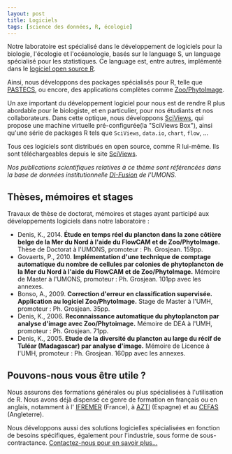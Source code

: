 ```yaml
---
layout: post
title: Logiciels
tags: [science des données, R, écologie]
---
```


Notre laboratoire est spécialisé dans le développement de logiciels pour la biologie, l'écologie et l'océanologie, basés sur le language S, un language spécialisé pour les statistiques. Ce language est, entre autres, implémenté dans le [logiciel open source R](https://www.r-project.org).

Ainsi, nous développons des packages spécialisés pour R, telle que [PASTECS](https://CRAN.R-project.org/package=pastecs), ou encore, des applications complètes comme [Zoo/PhytoImage](http://www.sciviews.org/zooimage/).

Un axe important du développement logiciel pour nous est de rendre R plus abordable pour le biologiste, et en particulier, pour nos étudiants et nos collaborateurs. Dans cette optique, nous développons [SciViews](http://www.sciviews.org/), qui propose une machine virtuelle pré-configurée(la "SciViews Box"), ainsi qu'une série de packages R tels que `SciViews`, `data.io`, `chart`, `flow`, ...

Tous ces logiciels sont distribués en open source, comme R lui-même. Ils sont téléchargeables depuis le site [SciViews](http://www.sciviews.org/).

*Nos publications scientifiques relatives à ce thème sont référencées dans la base de données institutionnelle [DI-Fusion](https://sharepoint1.umons.ac.be/FR/UNIVERSITE/FACULTES/FS/SERVICES/INSTITUT_BIO/ECOLOGIE_NUMERIQUE_MILIEUX_AQUATIQUES/Pages/Publications.aspx) de l'UMONS.*


## Thèses, mémoires et stages

Travaux de thèse de doctorat, mémoires et stages ayant participé aux développements logiciels dans notre laboratoire :

- Denis, K., 2014. **Étude en temps réel du plancton dans la zone côtière belge de la Mer du Nord à l'aide du FlowCAM et de Zoo/PhytoImage.** Thèse de Doctorat à l'UMONS, promoteur : Ph. Grosjean. 159pp.
- Govaerts, P., 2010. **Implémentation d'une technique de comptage automatique du nombre de cellules par colonies de phytoplancton de la Mer du Nord à l'aide du FlowCAM et de Zoo/PhytoImage.** Mémoire de Master à l'UMONS, promoteur : Ph. Grosjean. 101pp avec les annexes.
- Bonso, A., 2009. **Correction d'erreur en classification supervisée. Application au logiciel Zoo/PhytoImage.** Stage de Master à l'UMH, promoteur : Ph. Grosjean. 35pp.
- Denis, K., 2006. **Reconnaissance automatique du phytoplancton par analyse d'image avec Zoo/Phytoimage.** Mémoire de DEA à l'UMH, promoteur : Ph. Grosjean. 71pp.
- Denis, K., 2005. **Etude de la diversité du plancton au large du récif de Tuléar (Madagascar) par analyse d'image.** Mémoire de Licence à l'UMH, promoteur : Ph. Grosjean. 160pp avec les annexes.
 

## Pouvons-nous vous être utile ? 

Nous assurons des formations générales ou plus spécialisées à l'utilisation de R. Nous avons déjà dispensé ce genre de formation en français ou en anglais, notamment à l' [IFREMER](https://wwz.ifremer.fr) (France), à [AZTI](https://www.azti.es) (Espagne) et au [CEFAS](https://www.gov.uk/government/organisations/centre-for-environment-fisheries-and-aquaculture-science) (Angleterre).

Nous développons aussi des solutions logicielles spécialisées en fonction de besoins spécifiques, également pour l'industrie, sous forme de sous-contractance. [Contactez-nous pour en savoir plus...](Philippe.Grosjean@umons.ac.be)
<!--stackedit_data:
eyJoaXN0b3J5IjpbMTgzNzY5MDU0OF19
-->